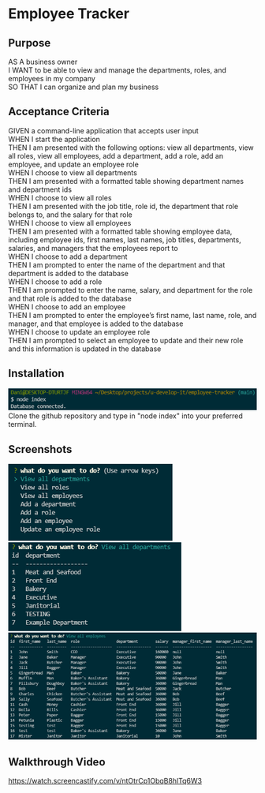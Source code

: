 # Employee Tracker

## Purpose
AS A business owner <br>
I WANT to be able to view and manage the departments, roles, and employees in my company <br>
SO THAT I can organize and plan my business

## Acceptance Criteria
GIVEN a command-line application that accepts user input <br>
WHEN I start the application <br>
THEN I am presented with the following options: view all departments, view all roles, view all employees, add a department, add a role, add an employee, and update an employee role <br>
WHEN I choose to view all departments <br>
THEN I am presented with a formatted table showing department names and department ids <br>
WHEN I choose to view all roles <br>
THEN I am presented with the job title, role id, the department that role belongs to, and the salary for that role <br>
WHEN I choose to view all employees <br>
THEN I am presented with a formatted table showing employee data, including employee ids, first names, last names, job titles, departments, salaries, and managers that the employees report to <br>
WHEN I choose to add a department <br>
THEN I am prompted to enter the name of the department and that department is added to the database <br>
WHEN I choose to add a role <br>
THEN I am prompted to enter the name, salary, and department for the role and that role is added to the database <br>
WHEN I choose to add an employee <br>
THEN I am prompted to enter the employee’s first name, last name, role, and manager, and that employee is added to the database <br>
WHEN I choose to update an employee role  <br>
THEN I am prompted to select an employee to update and their new role and this information is updated in the database

## Installation
![Initialization](https://github.com/danielle-gan/employee-tracker/blob/main/assets/images/initialize.PNG) <br>
Clone the github repository and type in "node index" into your preferred terminal.

## Screenshots
![Example](https://github.com/danielle-gan/employee-tracker/blob/main/assets/images/example1.PNG)  <br>
![Example2](https://github.com/danielle-gan/employee-tracker/blob/main/assets/images/example2.PNG)  <br>
![Example3](https://github.com/danielle-gan/employee-tracker/blob/main/assets/images/example3.PNG)

## Walkthrough Video
https://watch.screencastify.com/v/ntOtrCp1ObqB8hlTq6W3 

